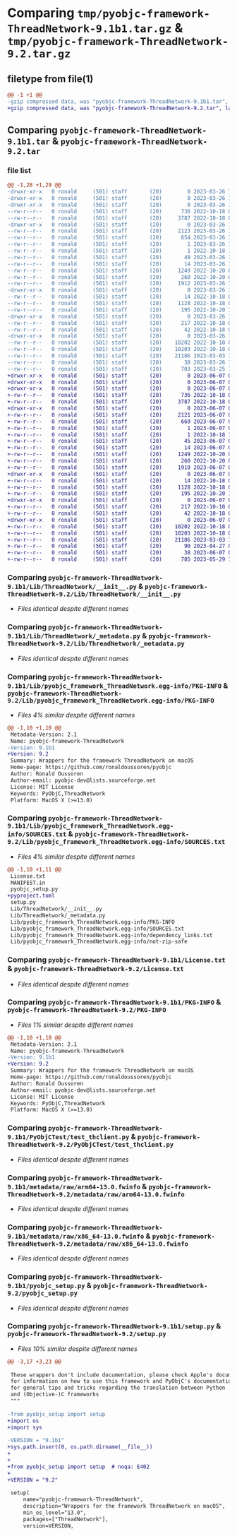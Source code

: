 # Comparing `tmp/pyobjc-framework-ThreadNetwork-9.1b1.tar.gz` & `tmp/pyobjc-framework-ThreadNetwork-9.2.tar.gz`

## filetype from file(1)

```diff
@@ -1 +1 @@
-gzip compressed data, was "pyobjc-framework-ThreadNetwork-9.1b1.tar", last modified: Sun Mar 26 11:42:58 2023, max compression
+gzip compressed data, was "pyobjc-framework-ThreadNetwork-9.2.tar", last modified: Wed Jun  7 00:30:42 2023, max compression
```

## Comparing `pyobjc-framework-ThreadNetwork-9.1b1.tar` & `pyobjc-framework-ThreadNetwork-9.2.tar`

### file list

```diff
@@ -1,28 +1,29 @@
-drwxr-xr-x   0 ronald     (501) staff       (20)        0 2023-03-26 11:42:58.482648 pyobjc-framework-ThreadNetwork-9.1b1/
-drwxr-xr-x   0 ronald     (501) staff       (20)        0 2023-03-26 11:42:58.464649 pyobjc-framework-ThreadNetwork-9.1b1/Lib/
-drwxr-xr-x   0 ronald     (501) staff       (20)        0 2023-03-26 11:42:58.469530 pyobjc-framework-ThreadNetwork-9.1b1/Lib/ThreadNetwork/
--rw-r--r--   0 ronald     (501) staff       (20)      736 2022-10-18 09:53:23.000000 pyobjc-framework-ThreadNetwork-9.1b1/Lib/ThreadNetwork/__init__.py
--rw-r--r--   0 ronald     (501) staff       (20)     3787 2022-10-18 09:53:23.000000 pyobjc-framework-ThreadNetwork-9.1b1/Lib/ThreadNetwork/_metadata.py
-drwxr-xr-x   0 ronald     (501) staff       (20)        0 2023-03-26 11:42:58.473011 pyobjc-framework-ThreadNetwork-9.1b1/Lib/pyobjc_framework_ThreadNetwork.egg-info/
--rw-r--r--   0 ronald     (501) staff       (20)     2123 2023-03-26 11:42:58.000000 pyobjc-framework-ThreadNetwork-9.1b1/Lib/pyobjc_framework_ThreadNetwork.egg-info/PKG-INFO
--rw-r--r--   0 ronald     (501) staff       (20)      654 2023-03-26 11:42:58.000000 pyobjc-framework-ThreadNetwork-9.1b1/Lib/pyobjc_framework_ThreadNetwork.egg-info/SOURCES.txt
--rw-r--r--   0 ronald     (501) staff       (20)        1 2023-03-26 11:42:58.000000 pyobjc-framework-ThreadNetwork-9.1b1/Lib/pyobjc_framework_ThreadNetwork.egg-info/dependency_links.txt
--rw-r--r--   0 ronald     (501) staff       (20)        1 2022-10-18 10:10:06.000000 pyobjc-framework-ThreadNetwork-9.1b1/Lib/pyobjc_framework_ThreadNetwork.egg-info/not-zip-safe
--rw-r--r--   0 ronald     (501) staff       (20)       49 2023-03-26 11:42:58.000000 pyobjc-framework-ThreadNetwork-9.1b1/Lib/pyobjc_framework_ThreadNetwork.egg-info/requires.txt
--rw-r--r--   0 ronald     (501) staff       (20)       14 2023-03-26 11:42:58.000000 pyobjc-framework-ThreadNetwork-9.1b1/Lib/pyobjc_framework_ThreadNetwork.egg-info/top_level.txt
--rw-r--r--   0 ronald     (501) staff       (20)     1249 2022-10-20 07:36:11.000000 pyobjc-framework-ThreadNetwork-9.1b1/License.txt
--rw-r--r--   0 ronald     (501) staff       (20)      260 2022-10-20 07:36:11.000000 pyobjc-framework-ThreadNetwork-9.1b1/MANIFEST.in
--rw-r--r--   0 ronald     (501) staff       (20)     1912 2023-03-26 11:42:58.482329 pyobjc-framework-ThreadNetwork-9.1b1/PKG-INFO
-drwxr-xr-x   0 ronald     (501) staff       (20)        0 2023-03-26 11:42:58.474463 pyobjc-framework-ThreadNetwork-9.1b1/PyObjCTest/
--rw-r--r--   0 ronald     (501) staff       (20)       14 2022-10-18 09:53:23.000000 pyobjc-framework-ThreadNetwork-9.1b1/PyObjCTest/__init__.py
--rw-r--r--   0 ronald     (501) staff       (20)     1128 2022-10-18 09:53:23.000000 pyobjc-framework-ThreadNetwork-9.1b1/PyObjCTest/test_thclient.py
--rw-r--r--   0 ronald     (501) staff       (20)      195 2022-10-20 10:07:07.000000 pyobjc-framework-ThreadNetwork-9.1b1/PyObjCTest/test_threadnetwork.py
-drwxr-xr-x   0 ronald     (501) staff       (20)        0 2023-03-26 11:42:58.476212 pyobjc-framework-ThreadNetwork-9.1b1/metadata/
--rw-r--r--   0 ronald     (501) staff       (20)      217 2022-10-18 09:53:23.000000 pyobjc-framework-ThreadNetwork-9.1b1/metadata/ThreadNetwork.fwinfo
--rw-r--r--   0 ronald     (501) staff       (20)       42 2022-10-18 09:53:23.000000 pyobjc-framework-ThreadNetwork-9.1b1/metadata/metadata.ini
-drwxr-xr-x   0 ronald     (501) staff       (20)        0 2023-03-26 11:42:58.481669 pyobjc-framework-ThreadNetwork-9.1b1/metadata/raw/
--rw-r--r--   0 ronald     (501) staff       (20)    10202 2022-10-18 09:53:23.000000 pyobjc-framework-ThreadNetwork-9.1b1/metadata/raw/arm64-13.0.fwinfo
--rw-r--r--   0 ronald     (501) staff       (20)    10203 2022-10-18 09:53:23.000000 pyobjc-framework-ThreadNetwork-9.1b1/metadata/raw/x86_64-13.0.fwinfo
--rw-r--r--   0 ronald     (501) staff       (20)    21186 2023-03-03 17:21:59.000000 pyobjc-framework-ThreadNetwork-9.1b1/pyobjc_setup.py
--rw-r--r--   0 ronald     (501) staff       (20)       38 2023-03-26 11:42:58.482752 pyobjc-framework-ThreadNetwork-9.1b1/setup.cfg
--rw-r--r--   0 ronald     (501) staff       (20)      703 2023-03-25 14:20:32.000000 pyobjc-framework-ThreadNetwork-9.1b1/setup.py
+drwxr-xr-x   0 ronald     (501) staff       (20)        0 2023-06-07 00:30:42.565082 pyobjc-framework-ThreadNetwork-9.2/
+drwxr-xr-x   0 ronald     (501) staff       (20)        0 2023-06-07 00:30:42.547041 pyobjc-framework-ThreadNetwork-9.2/Lib/
+drwxr-xr-x   0 ronald     (501) staff       (20)        0 2023-06-07 00:30:42.552301 pyobjc-framework-ThreadNetwork-9.2/Lib/ThreadNetwork/
+-rw-r--r--   0 ronald     (501) staff       (20)      736 2022-10-18 09:53:23.000000 pyobjc-framework-ThreadNetwork-9.2/Lib/ThreadNetwork/__init__.py
+-rw-r--r--   0 ronald     (501) staff       (20)     3787 2022-10-18 09:53:23.000000 pyobjc-framework-ThreadNetwork-9.2/Lib/ThreadNetwork/_metadata.py
+drwxr-xr-x   0 ronald     (501) staff       (20)        0 2023-06-07 00:30:42.555513 pyobjc-framework-ThreadNetwork-9.2/Lib/pyobjc_framework_ThreadNetwork.egg-info/
+-rw-r--r--   0 ronald     (501) staff       (20)     2121 2023-06-07 00:30:42.000000 pyobjc-framework-ThreadNetwork-9.2/Lib/pyobjc_framework_ThreadNetwork.egg-info/PKG-INFO
+-rw-r--r--   0 ronald     (501) staff       (20)      669 2023-06-07 00:30:42.000000 pyobjc-framework-ThreadNetwork-9.2/Lib/pyobjc_framework_ThreadNetwork.egg-info/SOURCES.txt
+-rw-r--r--   0 ronald     (501) staff       (20)        1 2023-06-07 00:30:42.000000 pyobjc-framework-ThreadNetwork-9.2/Lib/pyobjc_framework_ThreadNetwork.egg-info/dependency_links.txt
+-rw-r--r--   0 ronald     (501) staff       (20)        1 2022-10-18 10:10:06.000000 pyobjc-framework-ThreadNetwork-9.2/Lib/pyobjc_framework_ThreadNetwork.egg-info/not-zip-safe
+-rw-r--r--   0 ronald     (501) staff       (20)       45 2023-06-07 00:30:42.000000 pyobjc-framework-ThreadNetwork-9.2/Lib/pyobjc_framework_ThreadNetwork.egg-info/requires.txt
+-rw-r--r--   0 ronald     (501) staff       (20)       14 2023-06-07 00:30:42.000000 pyobjc-framework-ThreadNetwork-9.2/Lib/pyobjc_framework_ThreadNetwork.egg-info/top_level.txt
+-rw-r--r--   0 ronald     (501) staff       (20)     1249 2022-10-20 07:36:11.000000 pyobjc-framework-ThreadNetwork-9.2/License.txt
+-rw-r--r--   0 ronald     (501) staff       (20)      260 2022-10-20 07:36:11.000000 pyobjc-framework-ThreadNetwork-9.2/MANIFEST.in
+-rw-r--r--   0 ronald     (501) staff       (20)     1910 2023-06-07 00:30:42.564718 pyobjc-framework-ThreadNetwork-9.2/PKG-INFO
+drwxr-xr-x   0 ronald     (501) staff       (20)        0 2023-06-07 00:30:42.557218 pyobjc-framework-ThreadNetwork-9.2/PyObjCTest/
+-rw-r--r--   0 ronald     (501) staff       (20)       14 2022-10-18 09:53:23.000000 pyobjc-framework-ThreadNetwork-9.2/PyObjCTest/__init__.py
+-rw-r--r--   0 ronald     (501) staff       (20)     1128 2022-10-18 09:53:23.000000 pyobjc-framework-ThreadNetwork-9.2/PyObjCTest/test_thclient.py
+-rw-r--r--   0 ronald     (501) staff       (20)      195 2022-10-20 10:07:07.000000 pyobjc-framework-ThreadNetwork-9.2/PyObjCTest/test_threadnetwork.py
+drwxr-xr-x   0 ronald     (501) staff       (20)        0 2023-06-07 00:30:42.558821 pyobjc-framework-ThreadNetwork-9.2/metadata/
+-rw-r--r--   0 ronald     (501) staff       (20)      217 2022-10-18 09:53:23.000000 pyobjc-framework-ThreadNetwork-9.2/metadata/ThreadNetwork.fwinfo
+-rw-r--r--   0 ronald     (501) staff       (20)       42 2022-10-18 09:53:23.000000 pyobjc-framework-ThreadNetwork-9.2/metadata/metadata.ini
+drwxr-xr-x   0 ronald     (501) staff       (20)        0 2023-06-07 00:30:42.563824 pyobjc-framework-ThreadNetwork-9.2/metadata/raw/
+-rw-r--r--   0 ronald     (501) staff       (20)    10202 2022-10-18 09:53:23.000000 pyobjc-framework-ThreadNetwork-9.2/metadata/raw/arm64-13.0.fwinfo
+-rw-r--r--   0 ronald     (501) staff       (20)    10203 2022-10-18 09:53:23.000000 pyobjc-framework-ThreadNetwork-9.2/metadata/raw/x86_64-13.0.fwinfo
+-rw-r--r--   0 ronald     (501) staff       (20)    21186 2023-03-03 17:21:59.000000 pyobjc-framework-ThreadNetwork-9.2/pyobjc_setup.py
+-rw-r--r--   0 ronald     (501) staff       (20)       90 2023-04-27 08:17:30.000000 pyobjc-framework-ThreadNetwork-9.2/pyproject.toml
+-rw-r--r--   0 ronald     (501) staff       (20)       38 2023-06-07 00:30:42.565237 pyobjc-framework-ThreadNetwork-9.2/setup.cfg
+-rw-r--r--   0 ronald     (501) staff       (20)      785 2023-05-29 10:07:47.000000 pyobjc-framework-ThreadNetwork-9.2/setup.py
```

### Comparing `pyobjc-framework-ThreadNetwork-9.1b1/Lib/ThreadNetwork/__init__.py` & `pyobjc-framework-ThreadNetwork-9.2/Lib/ThreadNetwork/__init__.py`

 * *Files identical despite different names*

### Comparing `pyobjc-framework-ThreadNetwork-9.1b1/Lib/ThreadNetwork/_metadata.py` & `pyobjc-framework-ThreadNetwork-9.2/Lib/ThreadNetwork/_metadata.py`

 * *Files identical despite different names*

### Comparing `pyobjc-framework-ThreadNetwork-9.1b1/Lib/pyobjc_framework_ThreadNetwork.egg-info/PKG-INFO` & `pyobjc-framework-ThreadNetwork-9.2/Lib/pyobjc_framework_ThreadNetwork.egg-info/PKG-INFO`

 * *Files 4% similar despite different names*

```diff
@@ -1,10 +1,10 @@
 Metadata-Version: 2.1
 Name: pyobjc-framework-ThreadNetwork
-Version: 9.1b1
+Version: 9.2
 Summary: Wrappers for the framework ThreadNetwork on macOS
 Home-page: https://github.com/ronaldoussoren/pyobjc
 Author: Ronald Oussoren
 Author-email: pyobjc-dev@lists.sourceforge.net
 License: MIT License
 Keywords: PyObjC,ThreadNetwork
 Platform: MacOS X (>=13.0)
```

### Comparing `pyobjc-framework-ThreadNetwork-9.1b1/Lib/pyobjc_framework_ThreadNetwork.egg-info/SOURCES.txt` & `pyobjc-framework-ThreadNetwork-9.2/Lib/pyobjc_framework_ThreadNetwork.egg-info/SOURCES.txt`

 * *Files 4% similar despite different names*

```diff
@@ -1,10 +1,11 @@
 License.txt
 MANIFEST.in
 pyobjc_setup.py
+pyproject.toml
 setup.py
 Lib/ThreadNetwork/__init__.py
 Lib/ThreadNetwork/_metadata.py
 Lib/pyobjc_framework_ThreadNetwork.egg-info/PKG-INFO
 Lib/pyobjc_framework_ThreadNetwork.egg-info/SOURCES.txt
 Lib/pyobjc_framework_ThreadNetwork.egg-info/dependency_links.txt
 Lib/pyobjc_framework_ThreadNetwork.egg-info/not-zip-safe
```

### Comparing `pyobjc-framework-ThreadNetwork-9.1b1/License.txt` & `pyobjc-framework-ThreadNetwork-9.2/License.txt`

 * *Files identical despite different names*

### Comparing `pyobjc-framework-ThreadNetwork-9.1b1/PKG-INFO` & `pyobjc-framework-ThreadNetwork-9.2/PKG-INFO`

 * *Files 1% similar despite different names*

```diff
@@ -1,10 +1,10 @@
 Metadata-Version: 2.1
 Name: pyobjc-framework-ThreadNetwork
-Version: 9.1b1
+Version: 9.2
 Summary: Wrappers for the framework ThreadNetwork on macOS
 Home-page: https://github.com/ronaldoussoren/pyobjc
 Author: Ronald Oussoren
 Author-email: pyobjc-dev@lists.sourceforge.net
 License: MIT License
 Keywords: PyObjC,ThreadNetwork
 Platform: MacOS X (>=13.0)
```

### Comparing `pyobjc-framework-ThreadNetwork-9.1b1/PyObjCTest/test_thclient.py` & `pyobjc-framework-ThreadNetwork-9.2/PyObjCTest/test_thclient.py`

 * *Files identical despite different names*

### Comparing `pyobjc-framework-ThreadNetwork-9.1b1/metadata/raw/arm64-13.0.fwinfo` & `pyobjc-framework-ThreadNetwork-9.2/metadata/raw/arm64-13.0.fwinfo`

 * *Files identical despite different names*

### Comparing `pyobjc-framework-ThreadNetwork-9.1b1/metadata/raw/x86_64-13.0.fwinfo` & `pyobjc-framework-ThreadNetwork-9.2/metadata/raw/x86_64-13.0.fwinfo`

 * *Files identical despite different names*

### Comparing `pyobjc-framework-ThreadNetwork-9.1b1/pyobjc_setup.py` & `pyobjc-framework-ThreadNetwork-9.2/pyobjc_setup.py`

 * *Files identical despite different names*

### Comparing `pyobjc-framework-ThreadNetwork-9.1b1/setup.py` & `pyobjc-framework-ThreadNetwork-9.2/setup.py`

 * *Files 10% similar despite different names*

```diff
@@ -3,17 +3,23 @@
 
 These wrappers don't include documentation, please check Apple's documentation
 for information on how to use this framework and PyObjC's documentation
 for general tips and tricks regarding the translation between Python
 and (Objective-)C frameworks
 """
 
-from pyobjc_setup import setup
+import os
+import sys
 
-VERSION = "9.1b1"
+sys.path.insert(0, os.path.dirname(__file__))
+
+
+from pyobjc_setup import setup  # noqa: E402
+
+VERSION = "9.2"
 
 setup(
     name="pyobjc-framework-ThreadNetwork",
     description="Wrappers for the framework ThreadNetwork on macOS",
     min_os_level="13.0",
     packages=["ThreadNetwork"],
     version=VERSION,
```

